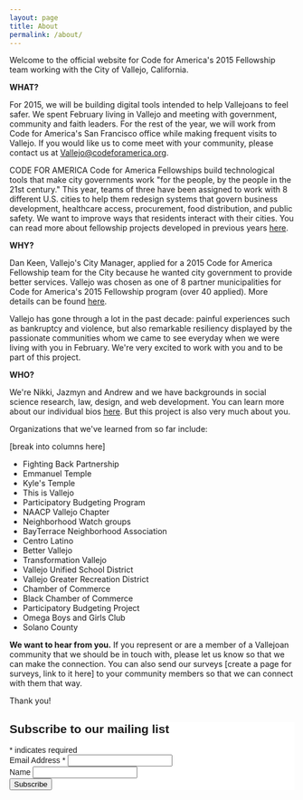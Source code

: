 ```yaml
---
layout: page
title: About
permalink: /about/
---
```


Welcome to the official website for Code for America's 2015 Fellowship team working with the City of Vallejo, California.

<b>WHAT?</b>

For 2015, we will be building digital tools intended to help Vallejoans to feel safer. We spent February living in Vallejo and meeting with government, community and faith leaders. For the rest of the year, we will work from Code for America's San Francisco office while making frequent visits to Vallejo. If you would like us to come meet with your community, please contact us at Vallejo@codeforamerica.org.

CODE FOR AMERICA
Code for America Fellowships build technological tools that make city governments work "for the people, by the people in the 21st century." This year, teams of three have been assigned to work with 8 different U.S. cities to help them redesign systems that govern business development, healthcare access, procurement, food distribution, and public safety. We want to improve ways that residents interact with their cities. You can read more about fellowship projects developed in previous years [here](http://www.codeforamerica.org/apps/).

<b>WHY?</b>

Dan Keen, Vallejo's City Manager, applied for a 2015 Code for America Fellowship team for the City because he wanted city government to provide better services. Vallejo was chosen as one of 8 partner municipalities for Code for America's 2015 Fellowship program (over 40 applied). More details can be found [here](http://www.codeforamerica.org/governments/vallejo/).

Vallejo has gone through a lot in the past decade: painful experiences such as bankruptcy and violence, but also remarkable resiliency displayed by the passionate communities whom we came to see everyday when we were living with you in February. We're very excited to work with you and to be part of this project.


<b>WHO?</b>

We're Nikki, Jazmyn and Andrew and we have backgrounds in social science research, law, design, and web development. You can learn more about our individual bios [here](http://www.codeforamerica.org/governments/vallejo/). But this project is also very much about you.

Organizations that we've learned from so far include:

[break into columns here]

* Fighting Back Partnership
* Emmanuel Temple
* Kyle's Temple
* This is Vallejo
* Participatory Budgeting Program
* NAACP Vallejo Chapter
* Neighborhood Watch groups
* BayTerrace Neighborhood Association
* Centro Latino
* Better Vallejo
* Transformation Vallejo
* Vallejo Unified School District
* Vallejo Greater Recreation District
* Chamber of Commerce
* Black Chamber of Commerce
* Participatory Budgeting Project
* Omega Boys and Girls Club
* Solano County


<b>We want to hear from you.</b> If you represent or are a member of a Vallejoan community that we should be in touch with, please let us know so that we can make the connection. You can also send our surveys [create a page for surveys, link to it here] to your community members so that we can connect with them that way.

Thank you!

<!-- Begin MailChimp Signup Form -->
<link href="//cdn-images.mailchimp.com/embedcode/classic-081711.css" rel="stylesheet" type="text/css">
<style type="text/css">
    #mc_embed_signup{background:#fff; clear:left; font:14px Helvetica,Arial,sans-serif; }
    /* Add your own MailChimp form style overrides in your site stylesheet or in this style block.
       We recommend moving this block and the preceding CSS link to the HEAD of your HTML file. */
</style>
<div id="mc_embed_signup">
<form action="//facebook.us10.list-manage.com/subscribe/post?u=9e91b9d2e303f5cb10426711f&amp;id=0a1067ac28" method="post" id="mc-embedded-subscribe-form" name="mc-embedded-subscribe-form" class="validate" target="_blank" novalidate>
    <div id="mc_embed_signup_scroll">
    <h2>Subscribe to our mailing list</h2>
<div class="indicates-required"><span class="asterisk">*</span> indicates required</div>
<div class="mc-field-group">
    <label for="mce-EMAIL">Email Address  <span class="asterisk">*</span>
</label>
    <input type="email" value="" name="EMAIL" class="required email" id="mce-EMAIL">
</div>
<div class="mc-field-group">
    <label for="mce-MMERGE3">Name </label>
    <input type="text" value="" name="MMERGE3" class="" id="mce-MMERGE3">
</div>
    <div id="mce-responses" class="clear">
        <div class="response" id="mce-error-response" style="display:none"></div>
        <div class="response" id="mce-success-response" style="display:none"></div>
    </div>    <!-- real people should not fill this in and expect good things - do not remove this or risk form bot signups-->
    <div style="position: absolute; left: -5000px;"><input type="text" name="b_9e91b9d2e303f5cb10426711f_0a1067ac28" tabindex="-1" value=""></div>
    <div class="clear"><input type="submit" value="Subscribe" name="subscribe" id="mc-embedded-subscribe" class="button"></div>
    </div>
</form>
</div>
<script type='text/javascript' src='//s3.amazonaws.com/downloads.mailchimp.com/js/mc-validate.js'></script><script type='text/javascript'>(function($) {window.fnames = new Array(); window.ftypes = new Array();fnames[0]='EMAIL';ftypes[0]='email';fnames[1]='FNAME';ftypes[1]='text';fnames[2]='LNAME';ftypes[2]='text';fnames[3]='MMERGE3';ftypes[3]='text';fnames[4]='MMERGE4';ftypes[4]='text';fnames[5]='MMERGE5';ftypes[5]='text';fnames[6]='MMERGE6';ftypes[6]='text';fnames[7]='MMERGE7';ftypes[7]='text';}(jQuery));var $mcj = jQuery.noConflict(true);</script>
<!--End mc_embed_signup-->
